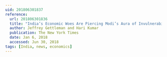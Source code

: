 ```yaml
---
uid: 201806301837
reference: 
  url: 201806301836
  title: "India’s Economic Woes Are Piercing Modi’s Aura of Invulnerability"
  author: Jeffrey Gettleman and Hari Kumar
  publication: The New York Times
  date: Jan 6, 2018
  accessed: Jun 30, 2018
tags: [India, news, economics]
---
```

